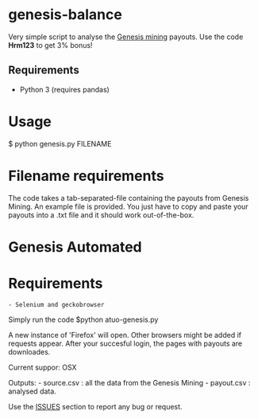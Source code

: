 # genesis-balance
Very simple script to analyse the [Genesis mining](https://www.genesis-mining.com/a/952476) payouts.
Use the code **Hrm123** to get 3% bonus!




## Requirements
  - Python 3 (requires pandas)
  
# Usage
$ python genesis.py FILENAME




# Filename requirements

The code takes a tab-separated-file containing the payouts from Genesis Mining. An example file is provided. You just have to copy and paste your payouts into a .txt file and it should work out-of-the-box.


# Genesis  Automated

# Requirements
    - Selenium and geckobrowser

Simply run the code
$python atuo-genesis.py

A new instance of 'Firefox' will open. Other browsers might be added if requests appear.
After your succesful login, the pages with payouts are downloades.

Current suppor:  OSX


Outputs:
    - source.csv :  all the data from the Genesis Mining
    - payout.csv : analysed data.
    


Use the [ISSUES](https://github.com/cryptotrade/genesis-balance/issues) section to report any bug or request.




